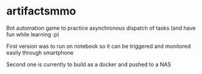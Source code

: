 # artifactsmmo
Bot automation game to practice asynchronous dispatch of tasks (and have fun while learning :p)


First version was to run on notebook so it can be triggered and monitored easily through smartphone

Second one is currently to build as a docker and pushed to a NAS

